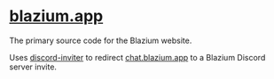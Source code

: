 # [blazium.app](https://blazium.app)

The primary source code for the Blazium website.

Uses [discord-inviter](https://github.com/blazium-engine/discord-inviter) to redirect [chat.blazium.app](https://chat.blazium.app) to a Blazium Discord server invite.
